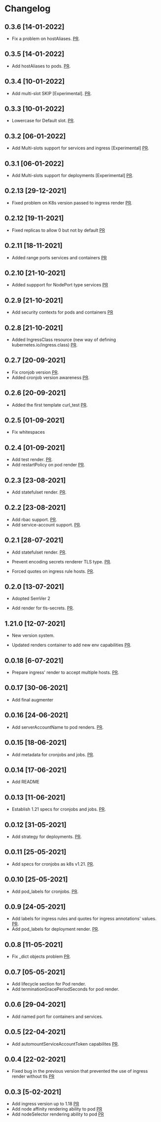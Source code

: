 # Changelog

## 0.3.6 [14-01-2022]

- Fix a problem on hostAliases. [PR](https://github.com/prefapp/prefapp-helm/pull/165).

## 0.3.5 [14-01-2022]

- Add hostAliases to pods. [PR](https://github.com/prefapp/prefapp-helm/pull/161).

## 0.3.4 [10-01-2022]

- Add multi-slot SKIP [Experimental]. [PR](https://github.com/prefapp/prefapp-helm/pull/161).

## 0.3.3 [10-01-2022]

- Lowercase for Default slot. [PR](https://github.com/prefapp/prefapp-helm/pull/159).

## 0.3.2 [06-01-2022]

- Add Multi-slots support for services and ingress [Experimental] [PR](https://github.com/prefapp/prefapp-helm/pull/157).

## 0.3.1 [06-01-2022]

- Add Multi-slots support for deployments [Experimental] [PR](https://github.com/prefapp/prefapp-helm/pull/153).

## 0.2.13 [29-12-2021]

- Fixed problem on K8s version passed to ingress render [PR](https://github.com/prefapp/prefapp-helm/pull/154).

## 0.2.12 [19-11-2021]

- Fixed replicas to allow 0 but not by default [PR](https://github.com/prefapp/prefapp-helm/pull/)


## 0.2.11 [18-11-2021]

- Added range ports services and containers [PR](https://github.com/prefapp/prefapp-helm/pull/148)

## 0.2.10 [21-10-2021]

- Added suppport for NodePort type services [PR](https://github.com/prefapp/prefapp-helm/pull/145)

## 0.2.9 [21-10-2021]

- Add security contexts for pods and containers [PR](https://github.com/prefapp/prefapp-helm/pull/139)

## 0.2.8 [21-10-2021]

- Added IngressClass resource (new way of defining kubernetes.io/ingress.class) [PR](https://github.com/prefapp/prefapp-helm/pull/138).

## 0.2.7 [20-09-2021]

- Fix cronjob version [PR](https://github.com/prefapp/prefapp-helm/pull/134).
- Added cronjob version awareness [PR](https://github.com/prefapp/prefapp-helm/pull/132).

## 0.2.6 [20-09-2021]

- Added the first template curl_test [PR](https://github.com/prefapp/prefapp-helm/pull/130).

## 0.2.5 [01-09-2021]

- Fix whitespaces

## 0.2.4 [01-09-2021]

- Add test render. [PR](https://github.com/prefapp/prefapp-helm/pull/123).
- Add restartPolicy on pod render [PR](https://github.com/prefapp/prefapp-helm/pull/124).

## 0.2.3 [23-08-2021]

- Add statefulset render. [PR](https://github.com/prefapp/prefapp-helm/pull/110).

## 0.2.2 [23-08-2021]

- Add rbac support. [PR](https://github.com/prefapp/prefapp-helm/pull/117).  
- Add service-account support. [PR](https://github.com/prefapp/prefapp-helm/pull/117). 

## 0.2.1 [28-07-2021]

- Add statefulset render. [PR](https://github.com/prefapp/prefapp-helm/pull/110).

- Prevent encoding secrets renderer TLS type. [PR](https://github.com/prefapp/prefapp-helm/pull/109).

- Forced quotes on ingress rule hosts. [PR](https://github.com/prefapp/prefapp-helm/pull/111).

## 0.2.0 [13-07-2021]

- Adopted SemVer 2

- Add render for tls-secrets. [PR](https://github.com/prefapp/prefapp-helm/releases).

## 1.21.0 [12-07-2021]

- New version system.

- Updated renders container to add new env capabilities [PR](https://github.com/prefapp/prefapp-helm/pull/102).

## 0.0.18 [6-07-2021]

- Prepare ingress' render to accept multiple hosts. [PR](https://github.com/prefapp/prefapp-helm/pull/97). 

## 0.0.17 [30-06-2021]

- Add final augmenter

## 0.0.16 [24-06-2021]

- Add serverAccountName to pod renders. [PR](https://github.com/prefapp/prefapp-helm/pull/90).

## 0.0.15 [18-06-2021]

- Add metadata for cronjobs and jobs. [PR](https://github.com/prefapp/prefapp-helm/pull/87).

## 0.0.14 [17-06-2021]

- Add README

## 0.0.13 [11-06-2021]

- Establish 1.21 specs for cronjobs and jobs. [PR](https://github.com/prefapp/prefapp-helm/pull/78).

## 0.0.12 [31-05-2021]

- Add strategy for deployments.  [PR](https://github.com/prefapp/prefapp-helm/pull/75).

## 0.0.11 [25-05-2021]

- Add specs for cronjobs as k8s v1.21. [PR](https://github.com/prefapp/prefapp-helm/pull/69).

## 0.0.10 [25-05-2021]

- Add pod_labels for cronjobs. [PR](https://github.com/prefapp/prefapp-helm/pull/66).

## 0.0.9 [24-05-2021]

- Add labels for ingress rules and quotes for ingress annotations' values. [PR](https://github.com/prefapp/prefapp-helm/pull/62).
- Add pod_labels for deployment render. [PR](https://github.com/prefapp/prefapp-helm/pull/63).  


## 0.0.8 [11-05-2021]

- Fix _dict objects problem [PR](https://github.com/prefapp/prefapp-helm/pull/58).

## 0.0.7 [05-05-2021]
- Add lifecycle section for Pod render. 
- Add terminationGracePeriodSeconds for pod render. 

## 0.0.6 [29-04-2021]
- Add named port for containers and services. 

## 0.0.5 [22-04-2021]
- Add automountServiceAccountToken capabilites [PR](https://github.com/prefapp/prefapp-helm/pull/43).

## 0.0.4 [22-02-2021]
- Fixed bug in the previous version that prevented the use of ingress render without tls [PR](https://github.com/prefapp/prefapp-helm/pull/36)

## 0.0.3 [5-02-2021]

- Add ingress version up to 1.18 [PR](https://github.com/prefapp/prefapp-helm/pull/16)
- Add node affinity rendering ability to pod [PR](https://github.com/prefapp/prefapp-helm/pull/17)
- Add nodeSelector rendering ability to pod [PR](https://github.com/prefapp/prefapp-helm/pull/19)
